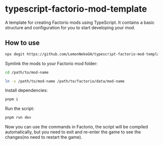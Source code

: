 # typescript-factorio-mod-template

A template for creating Factorio mods using TypeScript. It contains a basic structure and configuration for you to start developing your mod.

## How to use

```bash
npx degit https://github.com/LemonNekoGH/typescript-factorio-mod-template <mod-name>
```

Symlink the mods to your Factorio mod folder:

```bash
cd /path/to/mod-name

ln -s /path/to/mod-name /path/to/factorio/data/mod-name
```

Install dependencies:

```bash
pnpm i
```

Run the script:

```bash
pnpm run dev
```

Now you can use the commands in Factorio, the script will be compiled automatically, but you need to exit and re-enter the game to see the changes(no need to restart the game).
